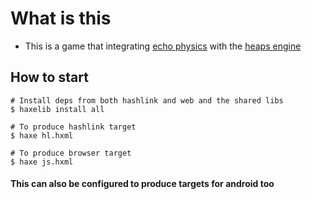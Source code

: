 # What is this

- This is a game that integrating [echo physics](https://austineast.dev/echo/) with the [heaps engine](https://heaps.io)

## How to start
```
# Install deps from both hashlink and web and the shared libs
$ haxelib install all 

# To produce hashlink target
$ haxe hl.hxml

# To produce browser target
$ haxe js.hxml 
```

#### This can also be configured to produce targets for android too